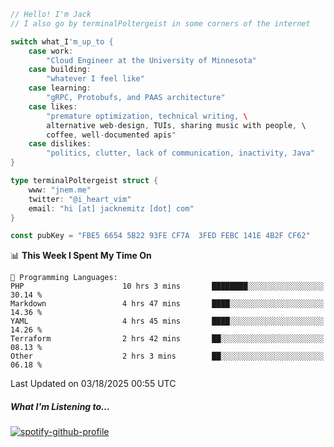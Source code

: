 ```go
// Hello! I'm Jack
// I also go by terminalPoltergeist in some corners of the internet

switch what_I'm_up_to {
    case work:
        "Cloud Engineer at the University of Minnesota"
    case building:
        "whatever I feel like"
    case learning:
        "gRPC, Protobufs, and PAAS architecture"
    case likes:
        "premature optimization, technical writing, \
        alternative web-design, TUIs, sharing music with people, \
        coffee, well-documented apis"
    case dislikes:
        "politics, clutter, lack of communication, inactivity, Java"
}

type terminalPoltergeist struct {
    www: "jnem.me"
    twitter: "@i_heart_vim"
    email: "hi [at] jacknemitz [dot] com"
}

const pubKey = "FBE5 6654 5B22 93FE CF7A  3FED FEBC 141E 4B2F CF62"
```

<!--START_SECTION:waka-->
📊 **This Week I Spent My Time On** 

```text
💬 Programming Languages: 
PHP                      10 hrs 3 mins       ████████░░░░░░░░░░░░░░░░░   30.14 % 
Markdown                 4 hrs 47 mins       ████░░░░░░░░░░░░░░░░░░░░░   14.36 % 
YAML                     4 hrs 45 mins       ████░░░░░░░░░░░░░░░░░░░░░   14.26 % 
Terraform                2 hrs 42 mins       ██░░░░░░░░░░░░░░░░░░░░░░░   08.13 % 
Other                    2 hrs 3 mins        ██░░░░░░░░░░░░░░░░░░░░░░░   06.18 % 
```


 Last Updated on 03/18/2025 00:55 UTC
<!--END_SECTION:waka-->

##### What I'm Listening to...

[![spotify-github-profile](https://jnem.me/listening-item?maxAge=2592000)](https://jnem.me/listening)
